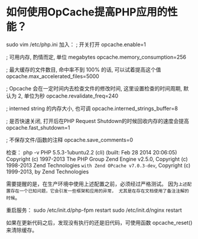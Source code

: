 # 如何使用OpCache提高PHP应用的性能？

sudo vim /etc/php.ini
加入：
; 开关打开
opcache.enable=1

; 可用内存, 酌情而定, 单位 megabytes
opcache.memory_consumption=256

; 最大缓存的文件数目, 命中率不到 100% 的话, 可以试着提高这个值
opcache.max_accelerated_files=5000

; Opcache 会在一定时间内去检查文件的修改时间, 这里设置检查的时间周期, 默认为 2, 单位为秒
opcache.revalidate_freq=240

; interned string 的内存大小, 也可调
opcache.interned_strings_buffer=8   

; 是否快速关闭, 打开后在PHP Request Shutdown的时候回收内存的速度会提高
opcache.fast_shutdown=1

; 不保存文件/函数的注释
opcache.save_comments=0

检查：
php -v
    PHP 5.5.3-1ubuntu2.2 (cli) (built: Feb 28 2014 20:06:05) 
    Copyright (c) 1997-2013 The PHP Group
    Zend Engine v2.5.0, Copyright (c) 1998-2013 Zend Technologies
        `with Zend OPcache v7.0.3-dev`, Copyright (c) 1999-2013, by Zend Technologies

需要提醒的是，在生产环境中使用上述配置之前，必须经过严格测试。 因为`上述配置存在一个已知问题，它会引发一些框架和应用的异常， 尤其是在存在文档使用了备注注解的时候`。

重启服务：
sudo /etc/init.d/php-fpm restart
sudo /etc/init.d/nginx restart

如果在更新代码之后，发现没有执行的还是旧代码，可使用函数 opcache_reset() 来清除缓存。